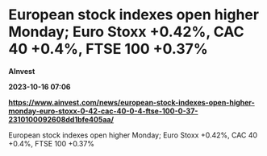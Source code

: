 # European stock indexes open higher Monday; Euro Stoxx +0.42%, CAC 40 +0.4%, FTSE 100 +0.37%
**AInvest**

**2023-10-16 07:06**

**https://www.ainvest.com/news/european-stock-indexes-open-higher-monday-euro-stoxx-0-42-cac-40-0-4-ftse-100-0-37-2310100092608dd1bfe405aa/**

European stock indexes open higher Monday; Euro Stoxx +0.42%, CAC 40 +0.4%, FTSE 100 +0.37%